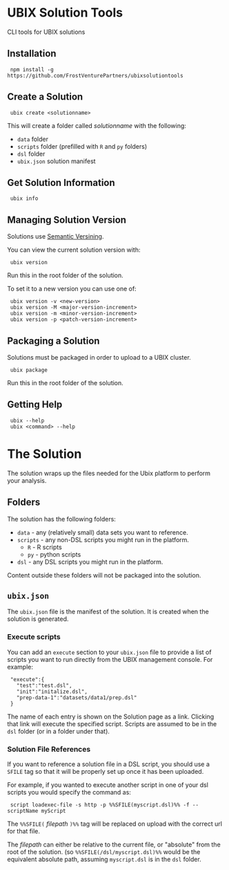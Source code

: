 # UBIX Solution Tools

CLI tools for UBIX solutions

## Installation

     npm install -g https://github.com/FrostVenturePartners/ubixsolutiontools

## Create a Solution

     ubix create <solutionname>
     
This will create a folder called _solutionname_ with the following:
 
* `data` folder
* `scripts` folder (prefilled with `R` and `py` folders)
* `dsl` folder
* `ubix.json` solution manifest
 
## Get Solution Information

     ubix info

## Managing Solution Version

Solutions use [Semantic Versining](http://semver.org/).

You can view the current solution version with:

     ubix version
     
Run this in the root folder of the solution.

To set it to a new version you can use one of:

     ubix version -v <new-version>
     ubix version -M <major-version-increment>
     ubix version -m <minor-version-increment>
     ubix version -p <patch-version-increment>

## Packaging a Solution

Solutions must be packaged in order to upload to a UBIX cluster.

     ubix package
          
Run this in the root folder of the solution.

## Getting Help

     ubix --help
     ubix <command> --help

# The Solution

The solution wraps up the files needed for the Ubix platform to perform your analysis.

## Folders

The solution has the following folders:

* `data` - any (relatively small) data sets you want to reference.
* `scripts` - any non-DSL scripts you might run in the platform.
  * `R` - R scripts
  * `py` - python scripts
* `dsl` - any DSL scripts you might run in the platform.

Content outside these folders will not be packaged into the solution.

## `ubix.json`

The `ubix.json` file is the manifest of the solution.  It is created when the solution is generated.

### Execute scripts

You can add an `execute` section to your `ubix.json` file to provide a list of scripts
you want to run directly from the UBIX management console.  For example:

     "execute":{
       "test":"test.dsl",
       "init":"initalize.dsl",
       "prep-data-1":"datasets/data1/prep.dsl"
     }
     
The name of each entry is shown on the Solution page as a link.  Clicking that link will
execute the specified script.  Scripts are assumed to be in the `dsl` folder (or in a folder
under that).

### Solution File References

If you want to reference a solution file in a DSL script, you should use a `SFILE` tag so
that it will be properly set up once it has been uploaded.

For example, if you wanted to execute another script in one of your dsl scripts you would specify the command as:

     script loadexec-file -s http -p %%SFILE(myscript.dsl)%% -f --scriptName myScript
     
The `%%SFILE(` _filepath_ `)%%` tag will be replaced on upload with the correct url for that file.

The _filepath_ can either be relative to the current file, or "absolute" from the root of the solution.
(so `%%SFILE(/dsl/myscript.dsl)%%` would be the equivalent absolute path, assuming `myscript.dsl` is
in the `dsl` folder.
